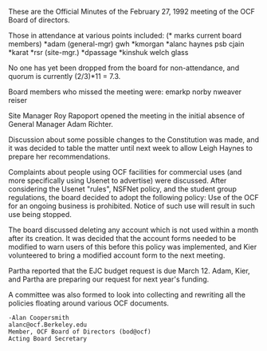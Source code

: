 These are the Official Minutes of the February 27, 1992 meeting of the 
OCF Board of directors.

Those in attendance at various points included: (* marks current board members)
        *adam (general-mgr)	 gwh			*kmorgan
        *alanc			 haynes			 psb
         cjain			*karat			*rsr (site-mgr.)
        *dpassage		*kinshuk		 welch
         glass

No one has yet been dropped from the board for non-attendance, and quorum is
currently (2/3)*11 = 7.3.

Board members who missed the meeting were:
        emarkp          norby           nweaver         reiser

Site Manager Roy Rapoport opened the meeting in the initial absence of
General Manager Adam Richter.

Discussion about some possible changes to the Constitution was made, and it
was decided to table the matter until next week to allow Leigh Haynes to
prepare her recommendations.

Complaints about people using OCF facilities for commercial uses (and more
specifically using Usenet to advertise) were discussed.  After considering
the Usenet "rules", NSFNet policy, and the student group regulations, the
board decided to adopt the following policy:
	Use of the OCF for an ongoing business is prohibited.
	Notice of such use will result in such use being stopped.

The board discussed deleting any account which is not used within a month
after its creation.  It was decided that the account forms needed to be
modified to warn users of this before this policy was implemented, and Kier
volunteered to bring a modified account form to the next meeting.

Partha reported that the EJC budget request is due March 12.  Adam, Kier,
and Partha are preparing our request for next year's funding.

A committee was also formed to look into collecting and rewriting all the
policies floating around various OCF documents.

	-Alan Coopersmith
	alanc@ocf.Berkeley.edu
	Member, OCF Board of Directors (bod@ocf)
	Acting Board Secretary

